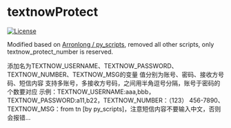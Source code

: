 # textnowProtect

[![License](https://img.shields.io/github/license/Issac-v/textnowProtect.svg?colorB=44cc11?maxAge=2592000)](https://github.com/Issac-v/textnowProtect/blob/master/LICENSE)

Modified based on [Arronlong / py_scripts](https://github.com/Arronlong/py_scripts), removed all other scripts, only textnow_protect_number is reserved.



添加名为TEXTNOW_USERNAME、TEXTNOW_PASSWORD、TEXTNOW_NUMBER、TEXTNOW_MSG的变量
值分别为账号、密码、接收方号码、短信内容
支持多账号，多接收方号码，之间用半角逗号分隔，账号于密码的个数要对应
示例：TEXTNOW_USERNAME:aaa,bbb，TEXTNOW_PASSWORD:a11,b22，TEXTNOW_NUMBER：（123） 456-7890、TEXTNOW_MSG：from tn [by py_scripts]，注意短信内容不要输入中文，否则会报错...

